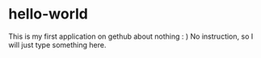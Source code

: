 # hello-world
This is my first application on gethub about nothing  : )
No instruction, so I will just type something here.
